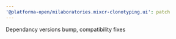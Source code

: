 ```yaml
---
'@platforma-open/milaboratories.mixcr-clonotyping.ui': patch
---
```


Dependancy versions bump, compatibility fixes
